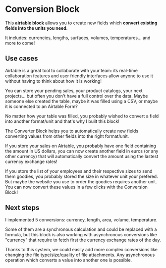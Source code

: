 # Conversion Block

This [**airtable block**](https://airtable.com/developers/blocks) allows you to create new fields which **convert existing fields into the units you need**.

It includes: currencies, lengths, surfaces, volumes, temperatures... and more to come!

## Use cases

Airtable is a great tool to collaborate with your team: its real-time collaboration features and user friendly interfaces allow anyone to use it without having to think about how it is working!

You can store your pending sales, your product catalogs, your next projects... but often you don't have a full control over the data. Maybe someone else created the table, maybe it was filled using a CSV, or maybe it is connected to an Airtable Form?

No matter how your table was filled, you probably wished to convert a field into another format/unit and that's why I built this block!

The Converter Block helps you to automatically create new fields converting values from other fields into the right format/unit.

If you store your sales on Airtable, you probably have one field containing the amount in US dollars, you can now create another field in euros (or any other currency) that will automatically convert the amount using the lastest currency exchange rates!

If you store the list of your employees and their respective sizes to send them goodies, you probably stored the size in whatever unit your prefered. But maybe the website you use to order the goodies requires another unit. You can now convert these values in a few clicks with the Conversion Block!

## Next steps

I implemented 5 conversions: currency, length, area, volume, temperature.

Some of them are a synchronous calculation and could be replaced with a formula, but this block is also working with asynchronous conversions like "currency" that require to fetch first the currency exchange rates of the day.

Thanks to this system, we could easily add more complex conversions like changing the file type/size/quality of file attachments. Any asynchronous operation which converts a value into another one is possible.
